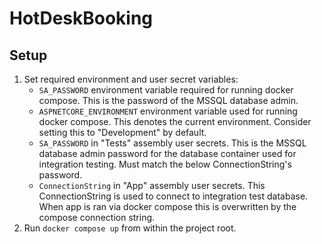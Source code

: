 # HotDeskBooking
## Setup
1. Set required environment and user secret variables:
    - `SA_PASSWORD` environment variable required for running docker compose. This is the password of the MSSQL database admin.
    - `ASPNETCORE_ENVIRONMENT` environment variable used for running docker compose. This denotes the current environment. Consider setting this to "Development" by default.
    - `SA_PASSWORD` in "Tests" assembly user secrets. This is the MSSQL database admin password for the database container used for integration testing. Must match the below ConnectionString's password.
    - `ConnectionString` in "App" assembly user secrets. This ConnectionString is used to connect to integration test database. When app is ran via docker compose this is overwritten by the compose connection string.
2. Run `docker compose up` from within the project root.